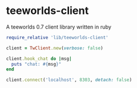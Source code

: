 # teeworlds-client
A teeworlds 0.7 client library written in ruby

```ruby
require_relative 'lib/teeworlds-client'

client = TwClient.new(verbose: false)

client.hook_chat do |msg|
  puts "chat: #{msg}"
end

client.connect('localhost', 8303, detach: false)
```
